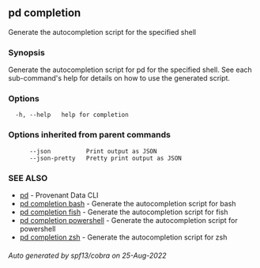 ## pd completion

Generate the autocompletion script for the specified shell

### Synopsis

Generate the autocompletion script for pd for the specified shell.
See each sub-command's help for details on how to use the generated script.


### Options

```
  -h, --help   help for completion
```

### Options inherited from parent commands

```
      --json          Print output as JSON
      --json-pretty   Pretty print output as JSON
```

### SEE ALSO

* [pd](/docs/commands/pd.html)	 - Provenant Data CLI
* [pd completion bash](/docs/commands/pd_completion_bash.html)	 - Generate the autocompletion script for bash
* [pd completion fish](/docs/commands/pd_completion_fish.html)	 - Generate the autocompletion script for fish
* [pd completion powershell](/docs/commands/pd_completion_powershell.html)	 - Generate the autocompletion script for powershell
* [pd completion zsh](/docs/commands/pd_completion_zsh.html)	 - Generate the autocompletion script for zsh

###### Auto generated by spf13/cobra on 25-Aug-2022
